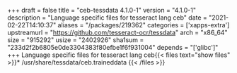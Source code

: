 +++
draft = false
title = "ceb-tessdata 4.1.0-1"
version = "4.1.0-1"
description = "Language specific files for tesseract lang ceb"
date = "2021-02-22T14:10:37"
aliases = "/packages/219362"
categories = ['xapps-extra']
upstreamurl = "https://github.com/tesseract-ocr/tessdata"
arch = "x86_64"
size = "915292"
usize = "2402926"
sha1sum = "233d2f2b6805e0de3304383f80efbe1f6f931004"
depends = "['glibc']"
+++
Language specific files for tesseract lang ceb{{< files text="show files" >}}* /usr/share/tessdata/ceb.traineddata
{{< /files >}}